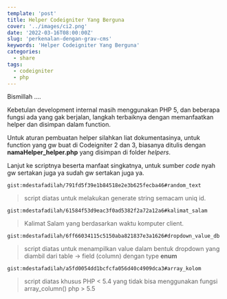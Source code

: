 ```yaml
---
template: 'post'
title: Helper Codeigniter Yang Berguna
cover: '../images/ci2.png'
date: '2022-03-16T08:00:00Z'
slug: 'perkenalan-dengan-grav-cms'
keywords: 'Helper Codeigniter Yang Berguna'
categories:
  - share
tags:
  - codeigniter
  - php
---
```


Bismillah ....

Kebetulan development internal masih menggunakan PHP 5, dan beberapa fungsi ada yang gak berjalan, langkah terbaiknya dengan memanfaatkan helper dan disimpan dalam function.

Untuk aturan pembuatan helper silahkan liat dokumentasinya, untuk function yang gw buat di Codeigniter 2 dan 3, biasanya ditulis dengan **namaHelper_helper.php** yang disimpan di folder *helpers*. 

Lanjut ke scriptnya beserta manfaat singkatnya, untuk sumber *code* nyah gw sertakan juga ya sudah gw sertakan juga ya.

`gist:mdestafadilah/791fd5f39e1b84518e2e3b625fecba46#random_text`

> script diatas untuk melakukan generate string semacam uniq id.


`gist:mdestafadilah/61584f53d9eac3f0ad5382f2a72a12a6#kalimat_salam`

> Kalimat Salam yang berdasarkan waktu komputer client.


`gist:mdestafadilah/6ff66034115c5150aba821837e3a1626#dropdown_value_db`

> script diatas untuk menampilkan value dalam bentuk dropdown  yang diambil dari table -> field (column) dengan type **enum**


`gist:mdestafadilah/a5fd0054dd1bcfcfa056d40c4909dca3#array_kolom`

> script diatas khusus PHP < 5.4 yang tidak bisa menggunakan fungsi array_column() php > 5.5 

